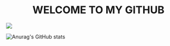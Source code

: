 <h1 align="center">WELCOME TO MY GITHUB</h1>

![](https://komarev.com/ghpvc/?username=dstelmac&color=blue)

![Anurag's GitHub stats](https://github-readme-stats.vercel.app/api?username=dstelmac&show_icons=true&theme=merko)
